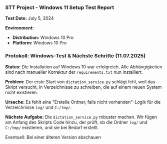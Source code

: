 ### **STT Project - Windows 11 Setup Test Report**

**Test Date:** July 5, 2024

**Environment:**
- **Distribution:** Windows 10 Pro
- **Platform:** Windows 10 Pro


### **Protokoll: Windows-Test & Nächste Schritte (11.07.2025)**

**Status:**
Die Installation auf Windows 10 war erfolgreich. Alle Abhängigkeiten sind nach manueller Korrektur der `requirements.txt` nun installiert.

**Problem:**
Der erste Start von `dictation_service.py` schlägt fehl, weil das Skript versucht, in Verzeichnisse zu schreiben, die auf einem neuen System nicht existieren.

**Ursache:**
Es fehlt eine "Erstelle Ordner, falls nicht vorhanden"-Logik für die Verzeichnisse `log/` und `C:/tmp/`.

**Nächste Aufgabe:**
Die `dictation_service.py` robuster machen. Wir fügen am Anfang des Skripts Code hinzu, der prüft, ob die Ordner `log/` und `C:/tmp/` existieren, und sie bei Bedarf erstellt.

Eventuell: Bei einer älteren Version abschauen
